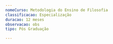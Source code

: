 ```yaml
---
nomeCurso: Metodologia do Ensino de Filosofia
classificacao: Especialização
duracao: 12 meses
observacao: obs
tipo: Pós Graduação

---
```


